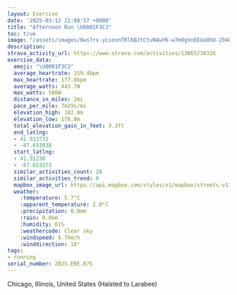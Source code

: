 ```yaml
---
layout: Exercise
date: '2025-03-12 21:08:57 +0000'
title: "Afternoon Run \U0001F3C3"
toc: true
image: "/assets/images/6ws7rx-yLsoonTRlKBJtCtvN4wYK-w7m0gVnEEUa8hU-2048x1536.jpg.jpeg"
description:
strava_activity_url: https://www.strava.com/activities/13865738316
exercise_data:
  emoji: "\U0001F3C3"
  average_heartrate: 159.4bpm
  max_heartrate: 177.0bpm
  average_watts: 443.7W
  max_watts: 586W
  distance_in_miles: 2mi
  pace_per_mile: 7m29s/mi
  elevation_high: 182.0m
  elevation_low: 178.8m
  total_elevation_gain_in_feet: 3.3ft
  end_latlng:
  - 41.913732
  - -87.653038
  start_latlng:
  - 41.91238
  - -87.653373
  similar_activities_count: 26
  similar_activities_trend: 0
  mapbox_image_url: https://api.mapbox.com/styles/v1/mapbox/streets-v11/static/path-5+787af2-1.0(ygy~Fln~uO%3Fo%40DuAE_CA_BG_BBo%40AcCCQWACiBAOAgKEmCEwIAGGC%7DAFGG%40aAEuDCs%40%3FcAEuAI%5B%40iAFs%40AaB%40cAAMQu%40%3FcAGi%40Bs%40C%7DCCc%40%3F%7DAEe%40%3Fa%40BaD%3FoAB_%40Ak%40%3F%5CA%60%40Bb%40%40fDBfA%40%7CDHv%40%3FbBEr%40BzBA%7C%40Fh%40Nd%40%40%60%40%40hCCdB%3FbAEzABx%40ClADb%40FdBDPJ%40~AEDH%3FfCB%60CCxDNxGC%5C%40h%40C%60A%40DZn%40%40zACV%3Fj%40%40rBAbAB%60%40BnA%3F%60B),pin-s-s+e5b22e(-87.65175,41.91373),pin-s-f+89ae00(-87.65110000000006,41.913730000000015)/auto/800x800?access_token=pk.eyJ1Ijoiam9zaGJlY2ttYW4iLCJhIjoiY205eWR2aDd1MWZ6djJrbXc4a3M0bWZleiJ9.XiG9OWkNcZk2QzjJbxLB4A
  weather:
    :temperature: 5.7°C
    :apparent_temperature: 2.0°C
    :precipitation: 0.0mm
    :rain: 0.0mm
    :humidity: 61%
    :weathercode: Clear sky
    :windspeed: 9.7km/h
    :winddirection: 18°
tags:
- running
serial_number: 2025.ERE.075
---
```

Chicago, Illinois, United States (Halsted to Larabee)
